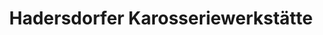 ---
title: "Hadersdorfer Karosseriewerkstätte"
url: /wien/hadersdorfer-karosseriewerkstaette/
shop: Autowerkstatt
---